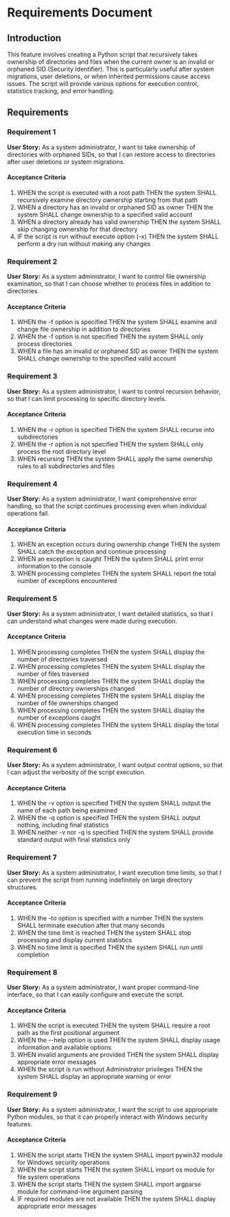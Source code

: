 # Requirements Document

## Introduction

This feature involves creating a Python script that recursively takes ownership of directories and files when the current owner is an invalid or orphaned SID (Security Identifier). This is particularly useful after system migrations, user deletions, or when inherited permissions cause access issues. The script will provide various options for execution control, statistics tracking, and error handling.

## Requirements

### Requirement 1

**User Story:** As a system administrator, I want to take ownership of directories with orphaned SIDs, so that I can restore access to directories after user deletions or system migrations.

#### Acceptance Criteria

1. WHEN the script is executed with a root path THEN the system SHALL recursively examine directory ownership starting from that path
2. WHEN a directory has an invalid or orphaned SID as owner THEN the system SHALL change ownership to a specified valid account
3. WHEN a directory already has valid ownership THEN the system SHALL skip changing ownership for that directory
4. IF the script is run without execute option (-x) THEN the system SHALL perform a dry run without making any changes

### Requirement 2

**User Story:** As a system administrator, I want to control file ownership examination, so that I can choose whether to process files in addition to directories.

#### Acceptance Criteria

1. WHEN the -f option is specified THEN the system SHALL examine and change file ownership in addition to directories
2. WHEN the -f option is not specified THEN the system SHALL only process directories
3. WHEN a file has an invalid or orphaned SID as owner THEN the system SHALL change ownership to the specified valid account

### Requirement 3

**User Story:** As a system administrator, I want to control recursion behavior, so that I can limit processing to specific directory levels.

#### Acceptance Criteria

1. WHEN the -r option is specified THEN the system SHALL recurse into subdirectories
2. WHEN the -r option is not specified THEN the system SHALL only process the root directory level
3. WHEN recursing THEN the system SHALL apply the same ownership rules to all subdirectories and files

### Requirement 4

**User Story:** As a system administrator, I want comprehensive error handling, so that the script continues processing even when individual operations fail.

#### Acceptance Criteria

1. WHEN an exception occurs during ownership change THEN the system SHALL catch the exception and continue processing
2. WHEN an exception is caught THEN the system SHALL print error information to the console
3. WHEN processing completes THEN the system SHALL report the total number of exceptions encountered

### Requirement 5

**User Story:** As a system administrator, I want detailed statistics, so that I can understand what changes were made during execution.

#### Acceptance Criteria

1. WHEN processing completes THEN the system SHALL display the number of directories traversed
2. WHEN processing completes THEN the system SHALL display the number of files traversed
3. WHEN processing completes THEN the system SHALL display the number of directory ownerships changed
4. WHEN processing completes THEN the system SHALL display the number of file ownerships changed
5. WHEN processing completes THEN the system SHALL display the number of exceptions caught
6. WHEN processing completes THEN the system SHALL display the total execution time in seconds

### Requirement 6

**User Story:** As a system administrator, I want output control options, so that I can adjust the verbosity of the script execution.

#### Acceptance Criteria

1. WHEN the -v option is specified THEN the system SHALL output the name of each path being examined
2. WHEN the -q option is specified THEN the system SHALL output nothing, including final statistics
3. WHEN neither -v nor -q is specified THEN the system SHALL provide standard output with final statistics only

### Requirement 7

**User Story:** As a system administrator, I want execution time limits, so that I can prevent the script from running indefinitely on large directory structures.

#### Acceptance Criteria

1. WHEN the -to option is specified with a number THEN the system SHALL terminate execution after that many seconds
2. WHEN the time limit is reached THEN the system SHALL stop processing and display current statistics
3. WHEN no time limit is specified THEN the system SHALL run until completion

### Requirement 8

**User Story:** As a system administrator, I want proper command-line interface, so that I can easily configure and execute the script.

#### Acceptance Criteria

1. WHEN the script is executed THEN the system SHALL require a root path as the first positional argument
2. WHEN the --help option is used THEN the system SHALL display usage information and available options
3. WHEN invalid arguments are provided THEN the system SHALL display appropriate error messages
4. WHEN the script is run without Administrator privileges THEN the system SHALL display an appropriate warning or error

### Requirement 9

**User Story:** As a system administrator, I want the script to use appropriate Python modules, so that it can properly interact with Windows security features.

#### Acceptance Criteria

1. WHEN the script starts THEN the system SHALL import pywin32 module for Windows security operations
2. WHEN the script starts THEN the system SHALL import os module for file system operations
3. WHEN the script starts THEN the system SHALL import argparse module for command-line argument parsing
4. IF required modules are not available THEN the system SHALL display appropriate error messages